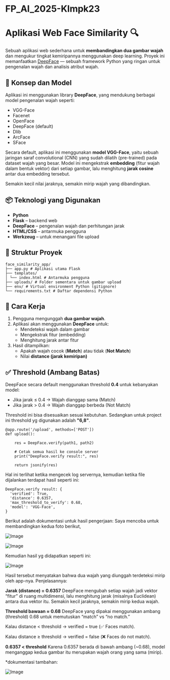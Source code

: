 # FP_AI_2025-Klmpk23

# Aplikasi Web Face Similarity 🔍

Sebuah aplikasi web sederhana untuk **membandingkan dua gambar wajah** dan mengukur tingkat kemiripannya menggunakan deep learning. Proyek ini memanfaatkan [DeepFace](https://github.com/serengil/deepface) — sebuah framework Python yang ringan untuk pengenalan wajah dan analisis atribut wajah.

## 🧠 Konsep dan Model

Aplikasi ini menggunakan library **DeepFace**, yang mendukung berbagai model pengenalan wajah seperti:

- VGG-Face
- Facenet
- OpenFace
- DeepFace (default)
- Dlib
- ArcFace
- SFace

Secara default, aplikasi ini menggunakan **model VGG-Face**, yaitu sebuah jaringan saraf convolutional (CNN) yang sudah dilatih (pre-trained) pada dataset wajah yang besar. Model ini mengekstrak **embedding** (fitur wajah dalam bentuk vektor) dari setiap gambar, lalu menghitung **jarak cosine** antar dua embedding tersebut.

Semakin kecil nilai jaraknya, semakin mirip wajah yang dibandingkan.

## 📦 Teknologi yang Digunakan

- **Python**
- **Flask** – backend web
- **DeepFace** – pengenalan wajah dan perhitungan jarak
- **HTML/CSS** – antarmuka pengguna
- **Werkzeug** – untuk menangani file upload

## 📁 Struktur Proyek

```
face_similarity_app/
├── app.py # Aplikasi utama Flask
├── templates/
│ └── index.html # Antarmuka pengguna
├── uploads/ # Folder sementara untuk gambar upload
├── env/ # Virtual environment Python (gitignore)
└── requirements.txt # Daftar dependensi Python
```


## 🚀 Cara Kerja

1. Pengguna mengunggah **dua gambar wajah**.
2. Aplikasi akan menggunakan **DeepFace** untuk:
   - Mendeteksi wajah dalam gambar
   - Mengekstrak fitur (embedding)
   - Menghitung jarak antar fitur
3. Hasil ditampilkan:
   - Apakah wajah cocok (**Match**) atau tidak (**Not Match**)
   - Nilai **distance (jarak kemiripan)**

## ✅ Threshold (Ambang Batas)

DeepFace secara default menggunakan threshold **0.4** untuk kebanyakan model:
- Jika jarak ≤ 0.4 → Wajah dianggap sama (Match)
- Jika jarak > 0.4 → Wajah dianggap berbeda (Not Match)

Threshold ini bisa disesuaikan sesuai kebutuhan. Sedangkan untuk project ini threshold yg digunakan adalah **"6,8"**.

```
@app.route('/upload', methods=['POST'])
def upload():
   
    res = DeepFace.verify(path1, path2)

    # Cetak semua hasil ke console server
    print("DeepFace.verify result:", res)

    return jsonify(res)

```

Hal ini terlihat ketika mengecek log servernya, kemudian ketika file dijalankan terdapat hasil seperti ini:

```
DeepFace.verify result: {
  'verified': True,
  'distance': 0.6357,
  'max_threshold_to_verify': 0.68,
  'model': 'VGG-Face',
}

```

Berikut adalah dokumentasi untuk hasil pengerjaan:
Saya mencoba untuk membandingkan kedua foto berikut,

![Image](https://github.com/user-attachments/assets/c9bb477d-0792-409a-be94-8f7c30c89a8c)

![Image](https://github.com/user-attachments/assets/872f2b7b-a767-4c20-9e06-e3726fcbc747)

Kemudian hasil yg didapatkan seperti ini:

![Image](https://github.com/user-attachments/assets/767b986a-540d-410c-9a43-4c1db60bf834)


Hasil tersebut menyatakan bahwa dua wajah yang diunggah terdeteksi mirip oleh app-nya. Penjelasannya:

**Jarak (distance) = 0.6357**
DeepFace mengubah setiap wajah jadi vektor “fitur” di ruang multidimensi, lalu menghitung jarak (misalnya Euclidean) antara dua vektor itu. Semakin kecil jaraknya, semakin mirip kedua wajah.

**Threshold bawaan ≈ 0.68**
DeepFace yang dipakai menggunakan ambang (threshold) 0.68 untuk memutuskan “match” vs “no match.”

Kalau distance < threshold → verified = true (✅ Faces match).

Kalau distance ≥ threshold → verified = false (❌ Faces do not match).

**0.6357 < threshold**
Karena 0.6357 berada di bawah ambang (~0.68), model menganggap kedua gambar itu merupakan wajah orang yang sama (mirip).


*dokumentasi tambahan:

![Image](https://github.com/user-attachments/assets/44dd4cd0-096c-4185-b9c9-350bdcb3ee48)
